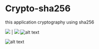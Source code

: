 # Crypto-sha256
this application cryptography using sha256

![](https://i.imgur.com/ouztxR5.png)  |  ![](https://i.imgur.com/uMVu917.png)
![alt text](https://i.imgur.com/ouztxR5.png)

![alt text](https://i.imgur.com/uMVu917.png)
